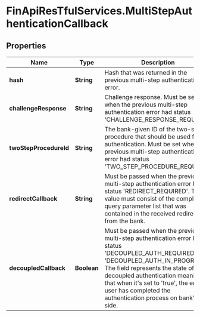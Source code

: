 # FinApiResTfulServices.MultiStepAuthenticationCallback

## Properties
Name | Type | Description | Notes
------------ | ------------- | ------------- | -------------
**hash** | **String** | Hash that was returned in the previous multi-step authentication error. | 
**challengeResponse** | **String** | Challenge response. Must be set when the previous multi-step authentication error had status 'CHALLENGE_RESPONSE_REQUIRED. | [optional] 
**twoStepProcedureId** | **String** | The bank-given ID of the two-step-procedure that should be used for authentication. Must be set when the previous multi-step authentication error had status 'TWO_STEP_PROCEDURE_REQUIRED. | [optional] 
**redirectCallback** | **String** | Must be passed when the previous multi-step authentication error had status 'REDIRECT_REQUIRED'. The value must consist of the complete query parameter list that was contained in the received redirect from the bank. | [optional] 
**decoupledCallback** | **Boolean** | Must be passed when the previous multi-step authentication error had status 'DECOUPLED_AUTH_REQUIRED' or 'DECOUPLED_AUTH_IN_PROGRESS'. The field represents the state of the decoupled authentication meaning that when it's set to 'true', the end-user has completed the authentication process on bank's side. | [optional] 


